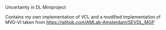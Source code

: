 Uncertainty in DL Miniproject

Contains my own implementation of VCL and a modified implementation of MVG-VI taken from https://github.com/AMLab-Amsterdam/SEVDL_MGP